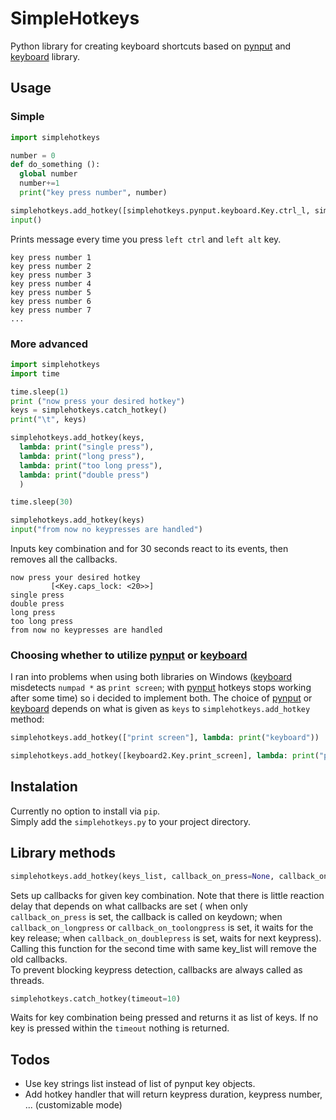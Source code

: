 # SimpleHotkeys
Python library for creating keyboard shortcuts based on [pynput](https://github.com/moses-palmer/pynput) and [keyboard](https://github.com/boppreh/keyboard) library.

## Usage

### Simple
```python
import simplehotkeys

number = 0
def do_something ():
  global number
  number+=1
  print("key press number", number)

simplehotkeys.add_hotkey([simplehotkeys.pynput.keyboard.Key.ctrl_l, simplehotkeys.pynput.keyboard.Key.alt_l], do_something)
input()
```

Prints message every time you press `left ctrl` and `left alt` key.   
```
key press number 1
key press number 2
key press number 3
key press number 4
key press number 5
key press number 6
key press number 7
...
```
   
   
### More advanced
```python
import simplehotkeys
import time

time.sleep(1)
print ("now press your desired hotkey")
keys = simplehotkeys.catch_hotkey()
print("\t", keys)

simplehotkeys.add_hotkey(keys, 
  lambda: print("single press"), 
  lambda: print("long press"), 
  lambda: print("too long press"), 
  lambda: print("double press")
  )

time.sleep(30)

simplehotkeys.add_hotkey(keys)
input("from now no keypresses are handled")
```
Inputs key combination and for 30 seconds react to its events, then removes all the callbacks.

```
now press your desired hotkey
         [<Key.caps_lock: <20>>]
single press
double press
long press
too long press
from now no keypresses are handled
```

### Choosing whether to utilize [pynput](https://github.com/moses-palmer/pynput) or [keyboard](https://github.com/boppreh/keyboard)
I ran into problems when using both libraries on Windows ([keyboard](https://github.com/boppreh/keyboard) misdetects `numpad *` as `print screen`; with [pynput](https://github.com/moses-palmer/pynput) hotkeys stops working after some time) so i decided to implement both.
The choice of [pynput](https://github.com/moses-palmer/pynput) or [keyboard](https://github.com/boppreh/keyboard) depends on what is given as `keys` to `simplehotkeys.add_hotkey` method:
```python
simplehotkeys.add_hotkey(["print screen"], lambda: print("keyboard"))  # use keyboard backend since keyboard accepts bare strings

simplehotkeys.add_hotkey([keyboard2.Key.print_screen], lambda: print("pynput"))  # use pynput backend
```


## Instalation
Currently no option to install via `pip`.  
Simply add the `simplehotkeys.py` to your project directory.


## Library methods
   
```python
simplehotkeys.add_hotkey(keys_list, callback_on_press=None, callback_on_longpress=None, callback_on_toolongpress=None, callback_on_doublepress=None)
```
Sets up callbacks for given key combination. Note that there is little reaction delay that depends on what callbacks are set (
when only `callback_on_press` is set, the callback is called on keydown;
when `callback_on_longpress` or `callback_on_toolongpress` is set, it waits for the key release;
when `callback_on_doublepress` is set, waits for next keypress).  
Calling this function for the second time with same key_list will remove the old callbacks.  
To prevent blocking keypress detection, callbacks are always called as threads.

```python
simplehotkeys.catch_hotkey(timeout=10)
```
Waits for key combination being pressed and returns it as list of keys. If no key is pressed within the `timeout` nothing is returned.

## Todos
 - Use key strings list instead of list of pynput key objects.
 - Add hotkey handler that will return keypress duration, keypress number, ... (customizable mode)
